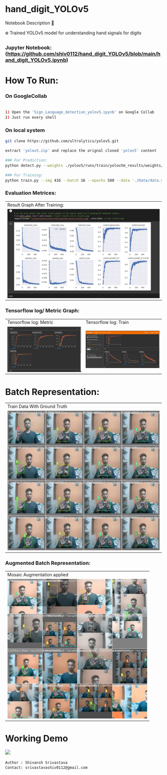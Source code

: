 # hand_digit_YOLOv5

Notebook Description 📄

❄️ Trained YOLOv5 model for understanding hand signals for digits

### Jupyter Notebook: (https://github.com/shiv0112/hand_digit_YOLOv5/blob/main/hand_digit_YOLOv5.ipynb)

# How To Run:
### On GoogleCollab
```bash

1) Open the 'Sign_Language_detection_yolov5.ipynb' on Google Collab
2) Just run every shell

```

### On local system
```bash
git clone https://github.com/ultralytics/yolov5.git
```
```bash
extract 'yolov5.zip' and replace the orignal cloned 'yolov5' content
```
```bash
### For Prediction:
python detect.py --weights ./yolov5/runs/train/yolov5m_results/weights/best.pt --img 416 --conf 0.5 --source ./Data/test/images
```
```bash
### For Training:
python train.py --img 416 --batch 16 --epochs 580 --data './Data/data.yaml' --cfg ./yolov5/models/custom_yolov5m.yaml --weights 'yolov5m.pt'  --name yolov5m_results  --cache
```

### Evaluation Metrices:
 <table>
  <tr>
    <td>Result Graph After Training:</td>
  </tr>
  <tr>
    <td><img src="screenshots/results_graph.jpg" ></td>
  </tr>
 </table>

### Tensorflow log/ Metric Graph:
 <table>
  <tr>
    <td>Tensorflow log: Metric</td>
    <td>Tensorflow log: Train</td>
  </tr>
  <tr>
    <td><img src="screenshots//tensorflowlog.jpg" ></td>
    <td><img src="screenshots//tensorflowlog2.jpg"> </td>
  </tr>
 </table>

  # Batch Representation:
 <table>
  <tr>
    <td>Train Data With Ground Truth</td>
  </tr>
  <tr>
    <td><img   height="450" src="screenshots/0.jpeg" ></td>
  </tr>
 </table>

### Augmented Batch Representation:

<table>
  <tr>
    <td>Mosaic Augmentation applied</td>
  </tr>
  <tr>
    <td><img   height="450" src="screenshots/1.jpeg" ></td>
  </tr>
 </table>

# Working Demo
<img   height="450" src="screenshots/Demo.gif" >

```bash
Author : Shivansh Srivastava
Contact: srivastavashiv0112@gmail.com
```


